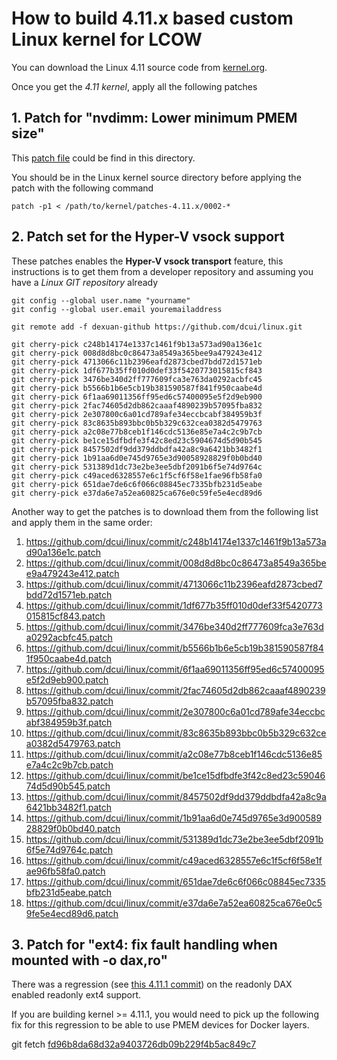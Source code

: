 # How to build 4.11.x based custom Linux kernel for LCOW

You can download the Linux 4.11 source code from [kernel.org](https://cdn.kernel.org/pub/linux/kernel/v4.x/linux-4.11.tar.xz).

Once you get the _4.11 kernel_, apply all the following patches 

## 1. Patch for "nvdimm: Lower minimum PMEM size"

This [patch file](./0002-NVDIMM-reducded-ND_MIN_NAMESPACE_SIZE-from-4MB-to-4K.patch) could be find in this directory.  

You should be in the Linux kernel source directory before applying the patch with the following command

```
patch -p1 < /path/to/kernel/patches-4.11.x/0002-*
```

## 2. Patch set for the Hyper-V vsock support

These patches enables the **Hyper-V vsock transport** feature,
this instructions is to get them from a developer repository and
assuming you have a _Linux GIT repository_  already

```
git config --global user.name "yourname"
git config --global user.email youremailaddress 
 
git remote add -f dexuan-github https://github.com/dcui/linux.git
 
git cherry-pick c248b14174e1337c1461f9b13a573ad90a136e1c
git cherry-pick 008d8d8bc0c86473a8549a365bee9a479243e412
git cherry-pick 4713066c11b2396eafd2873cbed7bdd72d1571eb
git cherry-pick 1df677b35ff010d0def33f5420773015815cf843
git cherry-pick 3476be340d2ff777609fca3e763da0292acbfc45
git cherry-pick b5566b1b6e5cb19b381590587f841f950caabe4d
git cherry-pick 6f1aa69011356ff95ed6c57400095e5f2d9eb900
git cherry-pick 2fac74605d2db862caaaf4890239b57095fba832
git cherry-pick 2e307800c6a01cd789afe34eccbcabf384959b3f
git cherry-pick 83c8635b893bbc0b5b329c632cea0382d5479763
git cherry-pick a2c08e77b8ceb1f146cdc5136e85e7a4c2c9b7cb
git cherry-pick be1ce15dfbdfe3f42c8ed23c5904674d5d90b545
git cherry-pick 8457502df9dd379ddbdfa42a8c9a6421bb3482f1
git cherry-pick 1b91aa6d0e745d9765e3d90058928829f0b0bd40
git cherry-pick 531389d1dc73e2be3ee5dbf2091b6f5e74d9764c
git cherry-pick c49aced6328557e6c1f5cf6f58e1fae96fb58fa0
git cherry-pick 651dae7de6c6f066c08845ec7335bfb231d5eabe
git cherry-pick e37da6e7a52ea60825ca676e0c59fe5e4ecd89d6
```

Another way to get the patches is to download them from the following list and
apply them in the same order:

1.  https://github.com/dcui/linux/commit/c248b14174e1337c1461f9b13a573ad90a136e1c.patch
2.  https://github.com/dcui/linux/commit/008d8d8bc0c86473a8549a365bee9a479243e412.patch
3.  https://github.com/dcui/linux/commit/4713066c11b2396eafd2873cbed7bdd72d1571eb.patch
4.  https://github.com/dcui/linux/commit/1df677b35ff010d0def33f5420773015815cf843.patch
5.  https://github.com/dcui/linux/commit/3476be340d2ff777609fca3e763da0292acbfc45.patch
6.  https://github.com/dcui/linux/commit/b5566b1b6e5cb19b381590587f841f950caabe4d.patch
7.  https://github.com/dcui/linux/commit/6f1aa69011356ff95ed6c57400095e5f2d9eb900.patch
8.  https://github.com/dcui/linux/commit/2fac74605d2db862caaaf4890239b57095fba832.patch
9.  https://github.com/dcui/linux/commit/2e307800c6a01cd789afe34eccbcabf384959b3f.patch
10. https://github.com/dcui/linux/commit/83c8635b893bbc0b5b329c632cea0382d5479763.patch
11. https://github.com/dcui/linux/commit/a2c08e77b8ceb1f146cdc5136e85e7a4c2c9b7cb.patch
12. https://github.com/dcui/linux/commit/be1ce15dfbdfe3f42c8ed23c5904674d5d90b545.patch
13. https://github.com/dcui/linux/commit/8457502df9dd379ddbdfa42a8c9a6421bb3482f1.patch
14. https://github.com/dcui/linux/commit/1b91aa6d0e745d9765e3d90058928829f0b0bd40.patch
15. https://github.com/dcui/linux/commit/531389d1dc73e2be3ee5dbf2091b6f5e74d9764c.patch
16. https://github.com/dcui/linux/commit/c49aced6328557e6c1f5cf6f58e1fae96fb58fa0.patch
17. https://github.com/dcui/linux/commit/651dae7de6c6f066c08845ec7335bfb231d5eabe.patch
18. https://github.com/dcui/linux/commit/e37da6e7a52ea60825ca676e0c59fe5e4ecd89d6.patch


## 3. Patch for "ext4: fix fault handling when mounted with -o dax,ro"

There was a regression (see [this 4.11.1 commit](https://git.kernel.org/pub/scm/linux/kernel/git/stable/linux-stable.git/commit/?h=linux-4.11.y&id=5a3651b4a92cbc5230d67d2ce87fb3f7373c7665))
on the readonly DAX enabled readonly ext4 support. 

If you are building kernel >= 4.11.1, you would need to pick up the following fix for this regression to be able to use PMEM devices for Docker layers.

git fetch [fd96b8da68d32a9403726db09b229f4b5ac849c7](https://github.com/torvalds/linux/commit/fd96b8da68d32a9403726db09b229f4b5ac849c7#diff-f959e50cbd17809e773ef7b89a38d3ca)



